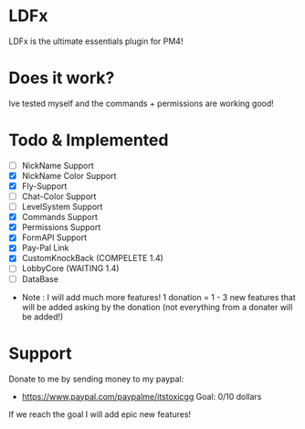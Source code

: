 # LDFx
LDFx is the ultimate essentials plugin for PM4!
# Does it work?
Ive tested myself and the commands + permissions are working good!
# Todo & Implemented
- [ ] NickName Support
- [X] NickName Color Support
- [X] Fly-Support
- [ ] Chat-Color Support
- [ ] LevelSystem Support
- [X] Commands Support
- [X] Permissions Support
- [X] FormAPI Support
- [X] Pay-Pal Link
- [X] CustomKnockBack (COMPELETE 1.4)
- [ ] LobbyCore (WAITING 1.4)
- [ ] DataBase 
- Note : I will add much more features! 1 donation = 1 - 3 new features that will be added asking by the donation (not everything from a donater will be added!)
# Support
Donate to me by sending money to my paypal:

- https://www.paypal.com/paypalme/itstoxicgg
Goal: 0/10 dollars

If we reach the goal I will add epic new features!
